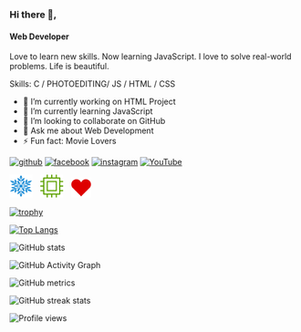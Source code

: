 ### Hi there 👋,
#### Web Developer


Love to learn new skills. Now learning JavaScript. I love to solve real-world problems. Life is beautiful.

Skills: C / PHOTOEDITING/ JS / HTML / CSS

- 🔭 I’m currently working on HTML Project 
- 🌱 I’m currently learning JavaScript 
- 👯 I’m looking to collaborate on GitHub 
- 💬 Ask me about Web Development 
- ⚡ Fun fact: Movie Lovers 


[<img src='https://cdn.jsdelivr.net/npm/simple-icons@3.0.1/icons/github.svg' alt='github' height='40'>](https://github.com/Zamerun-Hasan)  [<img src='https://cdn.jsdelivr.net/npm/simple-icons@3.0.1/icons/facebook.svg' alt='facebook' height='40'>](https://www.facebook.com/zamerunhasan.hemel)  [<img src='https://cdn.jsdelivr.net/npm/simple-icons@3.0.1/icons/instagram.svg' alt='instagram' height='40'>](https://www.instagram.com/zamerunhasan.hemel/)  [<img src='https://cdn.jsdelivr.net/npm/simple-icons@3.0.1/icons/youtube.svg' alt='YouTube' height='40'>](https://www.youtube.com/channel/https://www.youtube.com/channel/UCF2WrWYrZ65ELoEeMrei8jg)  

<a href='https://archiveprogram.github.com/'><img src='https://raw.githubusercontent.com/acervenky/animated-github-badges/master/assets/acbadge.gif' width='40' height='40'></a> <a href='https://docs.github.com/en/developers'><img src='https://raw.githubusercontent.com/acervenky/animated-github-badges/master/assets/devbadge.gif' width='40' height='40'></a> <a href='https://docs.github.com/en/github/supporting-the-open-source-community-with-github-sponsors'><img src='https://raw.githubusercontent.com/acervenky/animated-github-badges/master/assets/sponsorbadge.gif' width='35' height='35'></a> 

[![trophy](https://github-profile-trophy.vercel.app/?username=Zamerun-Hasan)](https://github.com/ryo-ma/github-profile-trophy)

[![Top Langs](https://github-readme-stats.vercel.app/api/top-langs/?username=Zamerun-Hasan)](https://github.com/anuraghazra/github-readme-stats)

![GitHub stats](https://github-readme-stats.vercel.app/api?username=Zamerun-Hasan&show_icons=true&count_private=true)  

![GitHub Activity Graph](https://activity-graph.herokuapp.com/graph?username=Zamerun-Hasan)  

![GitHub metrics](https://metrics.lecoq.io/Zamerun-Hasan)  

![GitHub streak stats](https://github-readme-streak-stats.herokuapp.com/?user=Zamerun-Hasan)  

![Profile views](https://gpvc.arturio.dev/Zamerun-Hasan)  
